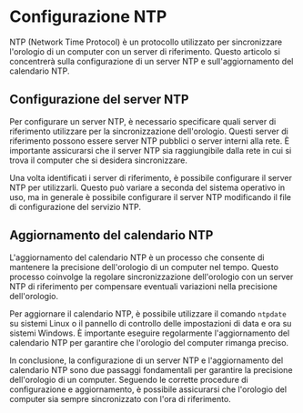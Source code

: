 # Configurazione NTP

NTP (Network Time Protocol) è un protocollo utilizzato per sincronizzare l'orologio di un computer con un server di riferimento. Questo articolo si concentrerà sulla configurazione di un server NTP e sull'aggiornamento del calendario NTP.

## Configurazione del server NTP

Per configurare un server NTP, è necessario specificare quali server di riferimento utilizzare per la sincronizzazione dell'orologio. Questi server di riferimento possono essere server NTP pubblici o server interni alla rete. È importante assicurarsi che il server NTP sia raggiungibile dalla rete in cui si trova il computer che si desidera sincronizzare.

Una volta identificati i server di riferimento, è possibile configurare il server NTP per utilizzarli. Questo può variare a seconda del sistema operativo in uso, ma in generale è possibile configurare il server NTP modificando il file di configurazione del servizio NTP.

## Aggiornamento del calendario NTP

L'aggiornamento del calendario NTP è un processo che consente di mantenere la precisione dell'orologio di un computer nel tempo. Questo processo coinvolge la regolare sincronizzazione dell'orologio con un server NTP di riferimento per compensare eventuali variazioni nella precisione dell'orologio.

Per aggiornare il calendario NTP, è possibile utilizzare il comando `ntpdate` su sistemi Linux o il pannello di controllo delle impostazioni di data e ora su sistemi Windows. È importante eseguire regolarmente l'aggiornamento del calendario NTP per garantire che l'orologio del computer rimanga preciso.

In conclusione, la configurazione di un server NTP e l'aggiornamento del calendario NTP sono due passaggi fondamentali per garantire la precisione dell'orologio di un computer. Seguendo le corrette procedure di configurazione e aggiornamento, è possibile assicurarsi che l'orologio del computer sia sempre sincronizzato con l'ora di riferimento.